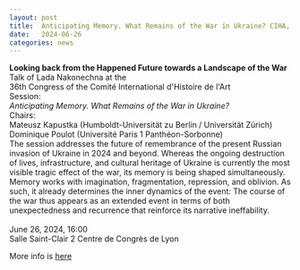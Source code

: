 ```yaml
---
layout: post
title:  Anticipating Memory. What Remains of the War in Ukraine? CIHA, Lyon
date:   2024-06-26
categories: news
---
```


<section markdown="1" class="EN">


**Looking back from the Happened Future towards a Landscape of the War**
<br>
Talk of Lada Nakonechna at the <br>
36th Congress of the Comité International d'Histoire de l'Art<br>
Session: <br>
*Anticipating Memory. What Remains of the War in Ukraine?*
<br>
Chairs:<br>
Mateusz Kapustka (Humboldt-Universität zu Berlin / Universität Zürich)<br>
Dominique Poulot (Université Paris 1 Panthéon-Sorbonne)
<br>
The session addresses the future of remembrance of the present Russian invasion of Ukraine in 2024 and beyond. Whereas the ongoing destruction of lives, infrastructure, and cultural heritage of Ukraine is currently the most visible tragic effect of the war, its memory is being shaped simultaneously. Memory works with imagination, fragmentation, repression, and oblivion. As such, it already determines the inner dynamics of the event: The course of the war thus appears as an extended event in terms of both unexpectedness and recurrence that reinforce its narrative ineffability.
<br>
<br>
June 26, 2024, 16:00<br>
Salle Saint-Clair 2
Centre de Congrès de Lyon
<br>

More info is [here](https://openagenda.com/en/ciha-2024/events/anticipating-memory-what-remains-of-the-war-in-ukraine-12-5748671?lang=en)

</section>


<section markdown="1" class="UKR">

</section>
